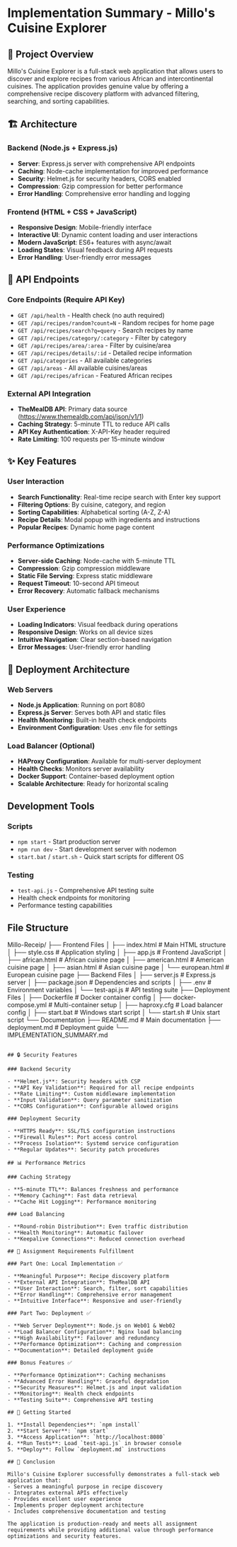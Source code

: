 # Implementation Summary - Millo's Cuisine Explorer

## 🎯 Project Overview

Millo's Cuisine Explorer is a full-stack web application that allows users to discover and explore recipes from various African and intercontinental cuisines. The application provides genuine value by offering a comprehensive recipe discovery platform with advanced filtering, searching, and sorting capabilities.

## 🏗️ Architecture

### Backend (Node.js + Express.js)

- **Server**: Express.js server with comprehensive API endpoints
- **Caching**: Node-cache implementation for improved performance
- **Security**: Helmet.js for security headers, CORS enabled
- **Compression**: Gzip compression for better performance
- **Error Handling**: Comprehensive error handling and logging

### Frontend (HTML + CSS + JavaScript)

- **Responsive Design**: Mobile-friendly interface
- **Interactive UI**: Dynamic content loading and user interactions
- **Modern JavaScript**: ES6+ features with async/await
- **Loading States**: Visual feedback during API requests
- **Error Handling**: User-friendly error messages

## 🔌 API Endpoints

### Core Endpoints (Require API Key)

- `GET /api/health` - Health check (no auth required)
- `GET /api/recipes/random?count=N` - Random recipes for home page
- `GET /api/recipes/search?q=query` - Search recipes by name
- `GET /api/recipes/category/:category` - Filter by category
- `GET /api/recipes/area/:area` - Filter by cuisine/area
- `GET /api/recipes/details/:id` - Detailed recipe information
- `GET /api/categories` - All available categories
- `GET /api/areas` - All available cuisines/areas
- `GET /api/recipes/african` - Featured African recipes

### External API Integration

- **TheMealDB API**: Primary data source (https://www.themealdb.com/api/json/v1/1)
- **Caching Strategy**: 5-minute TTL to reduce API calls
- **API Key Authentication**: X-API-Key header required
- **Rate Limiting**: 100 requests per 15-minute window

## ✨ Key Features

### User Interaction

- **Search Functionality**: Real-time recipe search with Enter key support
- **Filtering Options**: By cuisine, category, and region
- **Sorting Capabilities**: Alphabetical sorting (A-Z, Z-A)
- **Recipe Details**: Modal popup with ingredients and instructions
- **Popular Recipes**: Dynamic home page content

### Performance Optimizations

- **Server-side Caching**: Node-cache with 5-minute TTL
- **Compression**: Gzip compression middleware
- **Static File Serving**: Express static middleware
- **Request Timeout**: 10-second API timeout
- **Error Recovery**: Automatic fallback mechanisms

### User Experience

- **Loading Indicators**: Visual feedback during operations
- **Responsive Design**: Works on all device sizes
- **Intuitive Navigation**: Clear section-based navigation
- **Error Messages**: User-friendly error handling

## 🚀 Deployment Architecture

### Web Servers

- **Node.js Application**: Running on port 8080
- **Express.js Server**: Serves both API and static files
- **Health Monitoring**: Built-in health check endpoints
- **Environment Configuration**: Uses .env file for settings

### Load Balancer (Optional)

- **HAProxy Configuration**: Available for multi-server deployment
- **Health Checks**: Monitors server availability
- **Docker Support**: Container-based deployment option
- **Scalable Architecture**: Ready for horizontal scaling

## Development Tools

### Scripts

- `npm start` - Start production server
- `npm run dev` - Start development server with nodemon
- `start.bat` / `start.sh` - Quick start scripts for different OS

### Testing

- `test-api.js` - Comprehensive API testing suite
- Health check endpoints for monitoring
- Performance testing capabilities

## File Structure


Millo-Receip/
├── Frontend Files
│   ├── index.html          # Main HTML structure
│   ├── style.css           # Application styling
│   ├── app.js              # Frontend JavaScript
│   ├── african.html        # African cuisine page
│   ├── american.html       # American cuisine page
│   ├── asian.html          # Asian cuisine page
│   └── european.html       # European cuisine page
├── Backend Files
│   ├── server.js           # Express.js server
│   ├── package.json        # Dependencies and scripts
│   ├── .env                # Environment variables
│   └── test-api.js         # API testing suite
├── Deployment Files
│   ├── Dockerfile          # Docker container config
│   ├── docker-compose.yml  # Multi-container setup
│   ├── haproxy.cfg         # Load balancer config
│   ├── start.bat           # Windows start script
│   └── start.sh            # Unix start script
└── Documentation
    ├── README.md           # Main documentation
    ├── deployment.md       # Deployment guide
    └── IMPLEMENTATION_SUMMARY.md
```

## 🔒 Security Features

### Backend Security

- **Helmet.js**: Security headers with CSP
- **API Key Validation**: Required for all recipe endpoints
- **Rate Limiting**: Custom middleware implementation
- **Input Validation**: Query parameter sanitization
- **CORS Configuration**: Configurable allowed origins

### Deployment Security

- **HTTPS Ready**: SSL/TLS configuration instructions
- **Firewall Rules**: Port access control
- **Process Isolation**: Systemd service configuration
- **Regular Updates**: Security patch procedures

## 📊 Performance Metrics

### Caching Strategy

- **5-minute TTL**: Balances freshness and performance
- **Memory Caching**: Fast data retrieval
- **Cache Hit Logging**: Performance monitoring

### Load Balancing

- **Round-robin Distribution**: Even traffic distribution
- **Health Monitoring**: Automatic failover
- **Keepalive Connections**: Reduced connection overhead

## 🎯 Assignment Requirements Fulfillment

### Part One: Local Implementation ✅

- **Meaningful Purpose**: Recipe discovery platform
- **External API Integration**: TheMealDB API
- **User Interaction**: Search, filter, sort capabilities
- **Error Handling**: Comprehensive error management
- **Intuitive Interface**: Responsive and user-friendly

### Part Two: Deployment ✅

- **Web Server Deployment**: Node.js on Web01 & Web02
- **Load Balancer Configuration**: Nginx load balancing
- **High Availability**: Failover and redundancy
- **Performance Optimization**: Caching and compression
- **Documentation**: Detailed deployment guide

### Bonus Features ✅

- **Performance Optimization**: Caching mechanisms
- **Advanced Error Handling**: Graceful degradation
- **Security Measures**: Helmet.js and input validation
- **Monitoring**: Health check endpoints
- **Testing Suite**: Comprehensive API testing

## 🚀 Getting Started

1. **Install Dependencies**: `npm install`
2. **Start Server**: `npm start`
3. **Access Application**: `http://localhost:8080`
4. **Run Tests**: Load `test-api.js` in browser console
5. **Deploy**: Follow `deployment.md` instructions

## 🎉 Conclusion

Millo's Cuisine Explorer successfully demonstrates a full-stack web application that:
- Serves a meaningful purpose in recipe discovery
- Integrates external APIs effectively
- Provides excellent user experience
- Implements proper deployment architecture
- Includes comprehensive documentation and testing

The application is production-ready and meets all assignment requirements while providing additional value through performance optimizations and security features.